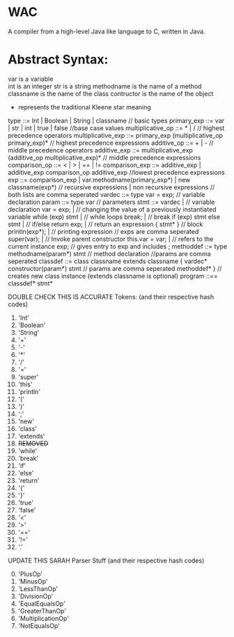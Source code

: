 # WAC
A compiler from a high-level Java like language to C, written in Java.

# Abstract Syntax:

var is a variable \
int is an integer
str is a string 
methodname is the name of a method 
classname is the name of the class
contructor is the name of the object
* represents the traditional Kleene star meaning 

type ::= Int | Boolean | String | classname	// basic types
primary_exp ::= var | str | int | true | false			//base case values
multiplicative_op ::= * | /		// highest precedence operators
multiplicative_exp ::= primary_exp (multiplicative_op primary_exp)*	// highest precedence expressions
additive_op ::= + | -					// middle precedence operators
additive_exp ::= multiplicative_exp (additive_op multiplicative_exp)*	 // middle precedence 
expressions
comparison_op ::= < | > | == | !=
comparison_exp ::= additive_exp |
additive_exp comparison_op additive_exp 	//lowest precedence expressions
exp ::= comparison_exp | var.methodname(primary_exp*)
        | new classname(exp*) 	    // recursive expressions | non recursive   expressions
	                                  // both lists are comma seperated
vardec ::= type var = exp;		// variable declaration 
param ::= type var			// parameters
stmt ::= vardec | 	// variable declaration 
	      var = exp; |		// changing the value of a previously instantiated variable
        while (exp)  stmt  | 		// while loops 
        break; | 			// break 
        if (exp) stmt else stmt | 	// if/else 
        return exp; | 		// return an expression 
        { stmt* } 			// block
        println(exp*); |		// printing expression 
				                    // exps are comma seperated
        super(var); | 		// Invoke parent constructor
        this.var = var; | 		// refers to the current instance
	      exp;				// gives entry to exp and includes ;
        methoddef ::= type methodname(param*) stmt 	// method declaration
                                                    //params are comma seperated
classdef ::= class classname extends classname {
                    vardec*
                    constructor(param*) stmt	// params are comma seperated
                    methoddef*
         }		// creates new class instance (extends classname is optional)
program ::== classdef* stmt*


DOUBLE CHECK THIS IS ACCURATE
Tokens:
(and their respective hash codes)
1. 'Int'
2. 'Boolean'
3. 'String'
4. '+'
5. '-'
6. '*'
7. '/'
8. '='
9. 'super'
10. 'this'
11. 'println'
12. '('
13. ')'
14. ';'
15. 'new'
16. 'class'
17. 'extends'
18. ~~REMOVED~~
19. 'while'
20. 'break'
21. 'if'
22. 'else'
23. 'return'
24. '{'
25. '}'
26. 'true'
27. 'false'
28. '<'
29. '>'
30. '=='
31. '!='
32. '.'

UPDATE THIS SARAH
Parser Stuff
(and their respective hash codes)

0. 'PlusOp'
1. 'MinusOp'
2. 'LessThanOp'
3. 'DivisionOp'
4. 'EqualEqualsOp'
5. 'GreaterThanOp'
6. 'MultiplicationOp'
7. 'NotEqualsOp'
